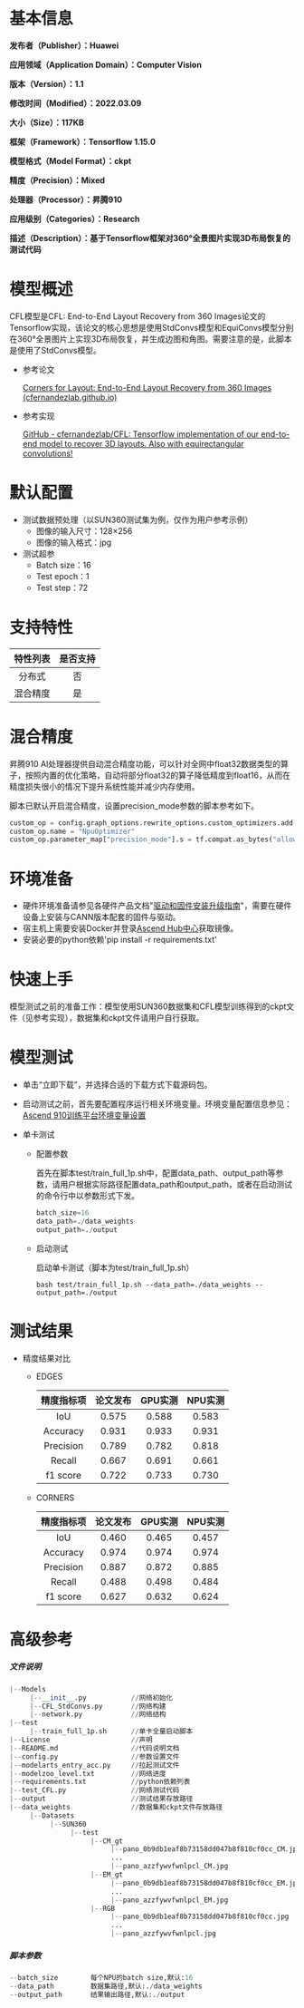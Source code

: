 # 基本信息

**发布者（Publisher）：Huawei**

**应用领域（Application Domain）：Computer Vision**

**版本（Version）：1.1**

**修改时间（Modified）：2022.03.09**

**大小（Size）：117KB**

**框架（Framework）：Tensorflow 1.15.0**

**模型格式（Model Format）：ckpt**

**精度（Precision）：Mixed**

**处理器（Processor）：昇腾910**

**应用级别（Categories）：Research**

**描述（Description）：基于Tensorflow框架对360°全景图片实现3D布局恢复的测试代码**

# 模型概述

CFL模型是CFL: End-to-End Layout Recovery from 360 Images论文的Tensorflow实现，该论文的核心思想是使用StdConvs模型和EquiConvs模型分别在360°全景图片上实现3D布局恢复，并生成边图和角图。需要注意的是，此脚本是使用了StdConvs模型。

- 参考论文

  [Corners for Layout: End-to-End Layout Recovery from 360 Images (cfernandezlab.github.io)](https://cfernandezlab.github.io/CFL/)

- 参考实现

  [GitHub - cfernandezlab/CFL: Tensorflow implementation of our end-to-end model to recover 3D layouts. Also with equirectangular convolutions!](https://github.com/cfernandezlab/CFL)

# 默认配置

- 测试数据预处理（以SUN360测试集为例，仅作为用户参考示例）
  - 图像的输入尺寸：128×256
  - 图像的输入格式：jpg
- 测试超参
  - Batch size：16
  - Test epoch：1
  - Test step：72

# 支持特性

| 特性列表 | 是否支持 |
| :------: | :------: |
|  分布式  |    否    |
| 混合精度 |    是    |

# 混合精度

昇腾910 AI处理器提供自动混合精度功能，可以针对全网中float32数据类型的算子，按照内置的优化策略，自动将部分float32的算子降低精度到float16，从而在精度损失很小的情况下提升系统性能并减少内存使用。

脚本已默认开启混合精度，设置precision_mode参数的脚本参考如下。

```python
custom_op = config.graph_options.rewrite_options.custom_optimizers.add()
custom_op.name = "NpuOptimizer"
custom_op.parameter_map["precision_mode"].s = tf.compat.as_bytes("allow_mix_precision")
```

# 环境准备

- 硬件环境准备请参见各硬件产品文档"[驱动和固件安装升级指南](https://gitee.com/link?target=https%3A%2F%2Fsupport.huawei.com%2Fenterprise%2Fzh%2Fcategory%2Fai-computing-platform-pid-1557196528909)"，需要在硬件设备上安装与CANN版本配套的固件与驱动。
- 宿主机上需要安装Docker并登录[Ascend Hub中心](https://gitee.com/link?target=https%3A%2F%2Fascendhub.huawei.com%2F%23%2Fdetail%3Fname%3Dascend-tensorflow-arm)获取镜像。
- 安装必要的python依赖'pip install -r requirements.txt'


# 快速上手

模型测试之前的准备工作：模型使用SUN360数据集和CFL模型训练得到的ckpt文件（见参考实现），数据集和ckpt文件请用户自行获取。

# 模型测试

- 单击“立即下载”，并选择合适的下载方式下载源码包。

- 启动测试之前，首先要配置程序运行相关环境变量。环境变量配置信息参见：[Ascend 910训练平台环境变量设置](https://gitee.com/ascend/modelzoo/wikis/%E5%85%B6%E4%BB%96%E6%A1%88%E4%BE%8B/Ascend%20910%E8%AE%AD%E7%BB%83%E5%B9%B3%E5%8F%B0%E7%8E%AF%E5%A2%83%E5%8F%98%E9%87%8F%E8%AE%BE%E7%BD%AE)

- 单卡测试

  - 配置参数

    首先在脚本test/train_full_1p.sh中，配置data_path、output_path等参数，请用户根据实际路径配置data_path和output_path，或者在启动测试的命令行中以参数形式下发。

    ```python
    batch_size=16
    data_path=./data_weights
    output_path=./output
    ```

  - 启动测试

    启动单卡测试（脚本为test/train_full_1p.sh）

    `bash test/train_full_1p.sh --data_path=./data_weights --output_path=./output`

# 测试结果

- 精度结果对比

  - EDGES

    | 精度指标项 | 论文发布 | GPU实测 | NPU实测 |
    | :--------: | :------: | :-----: | :-----: |
    |    IoU     |  0.575   |  0.588  |  0.583  |
    |  Accuracy  |  0.931   |  0.933  |  0.931  |
    | Precision  |  0.789   |  0.782  |  0.818  |
    |   Recall   |  0.667   |  0.691  |  0.661  |
    |  f1 score  |  0.722   |  0.733  |  0.730  |

  - CORNERS

    | 精度指标项 | 论文发布 | GPU实测 | NPU实测 |
    | :--------: | :------: | :-----: | :-----: |
    |    IoU     |  0.460   |  0.465  |  0.457  |
    |  Accuracy  |  0.974   |  0.974  |  0.974  |
    | Precision  |  0.887   |  0.872  |  0.885  |
    |   Recall   |  0.488   |  0.498  |  0.484  |
    |  f1 score  |  0.627   |  0.632  |  0.624  |



# 高级参考

##### 文件说明

```python
|--Models
 	 |--__init__.py           //网络初始化
     |--CFL_StdConvs.py       //网络构建
     |--network.py            //网络结构
|--test
     |--train_full_1p.sh      //单卡全量启动脚本
|--License                    //声明
|--README.md                  //代码说明文档
|--config.py                  //参数设置文件
|--modelarts_entry_acc.py     //拉起测试文件
|--modelzoo_level.txt         //网络进度
|--requirements.txt           //python依赖列表
|--test_CFL.py                //网络测试代码
|--output                     //测试结果存放路径
|--data_weights               //数据集和ckpt文件存放路径
     |--Datasets
          |--SUN360
               |--test
                    |--CM_gt
                         |--pano_0b9db1eaf8b73158dd047b8f810cf0cc_CM.jpg
                         ...
                         |--pano_azzfywvfwnlpcl_CM.jpg
                    |--EM_gt
                         |--pano_0b9db1eaf8b73158dd047b8f810cf0cc_EM.jpg
                         ...
                         |--pano_azzfywvfwnlpcl_EM.jpg
                    |--RGB
                         |--pano_0b9db1eaf8b73158dd047b8f810cf0cc.jpg
                         ...
                         |--pano_azzfywvfwnlpcl.jpg
```

##### 脚本参数

```python
--batch_size        每个NPU的batch size,默认:16
--data_path         数据集路径,默认:./data_weights
--output_path       结果输出路径,默认:./output
```
